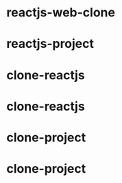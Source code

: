 # reactjs-web-clone
# reactjs-project
# clone-reactjs
# clone-reactjs
# clone-project
# clone-project
